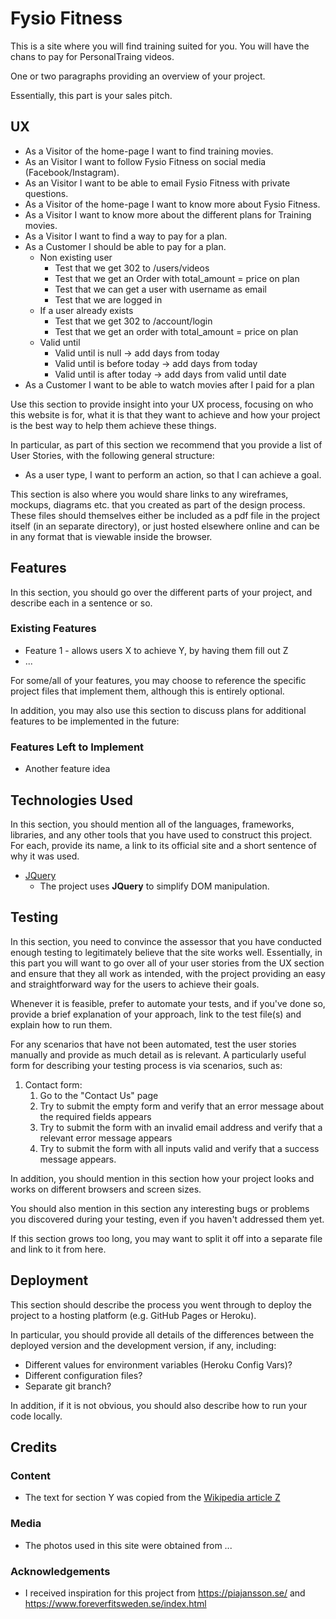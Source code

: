 # Fysio Fitness

This is a site where you will find training suited for you. You will have the chans to pay for PersonalTraing videos.

One or two paragraphs providing an overview of your project.

Essentially, this part is your sales pitch.
 
## UX
 
- As a Visitor of the home-page I want to find training movies.
- As an Visitor I want to follow Fysio Fitness on social media (Facebook/Instagram).
- As an Visitor I want to be able to email Fysio Fitness with private questions.
- As a Visitor of the home-page I want to know more about Fysio Fitness.
- As a Visitor I want to know more about the different plans for Training movies.
- As a Visitor I want to find a way to pay for a plan.
- As a Customer I should be able to pay for a plan.
    - Non existing user
        - Test that we get 302 to /users/videos
        - Test that we get an Order with total_amount = price on plan
        - Test that we can get a user with username as email
        - Test that we are logged in
    - If a user already exists
        - Test that we get 302 to /account/login
        - Test that we get an order with total_amount = price on plan
    - Valid until
        - Valid until is null -> add days from today
        - Valid until is before today -> add days from today
        - Valid until is after today -> add days from valid until date
- As a Customer I want to be able to watch movies after I paid for a plan


Use this section to provide insight into your UX process, focusing on who this website is for, what it is that they want to achieve and how your project is the best way to help them achieve these things.

In particular, as part of this section we recommend that you provide a list of User Stories, with the following general structure:
- As a user type, I want to perform an action, so that I can achieve a goal.

This section is also where you would share links to any wireframes, mockups, diagrams etc. that you created as part of the design process. These files should themselves either be included as a pdf file in the project itself (in an separate directory), or just hosted elsewhere online and can be in any format that is viewable inside the browser.

## Features

In this section, you should go over the different parts of your project, and describe each in a sentence or so.
 
### Existing Features
- Feature 1 - allows users X to achieve Y, by having them fill out Z
- ...

For some/all of your features, you may choose to reference the specific project files that implement them, although this is entirely optional.

In addition, you may also use this section to discuss plans for additional features to be implemented in the future:

### Features Left to Implement
- Another feature idea

## Technologies Used

In this section, you should mention all of the languages, frameworks, libraries, and any other tools that you have used to construct this project. For each, provide its name, a link to its official site and a short sentence of why it was used.

- [JQuery](https://jquery.com)
    - The project uses **JQuery** to simplify DOM manipulation.


## Testing

In this section, you need to convince the assessor that you have conducted enough testing to legitimately believe that the site works well. Essentially, in this part you will want to go over all of your user stories from the UX section and ensure that they all work as intended, with the project providing an easy and straightforward way for the users to achieve their goals.

Whenever it is feasible, prefer to automate your tests, and if you've done so, provide a brief explanation of your approach, link to the test file(s) and explain how to run them.

For any scenarios that have not been automated, test the user stories manually and provide as much detail as is relevant. A particularly useful form for describing your testing process is via scenarios, such as:

1. Contact form:
    1. Go to the "Contact Us" page
    2. Try to submit the empty form and verify that an error message about the required fields appears
    3. Try to submit the form with an invalid email address and verify that a relevant error message appears
    4. Try to submit the form with all inputs valid and verify that a success message appears.

In addition, you should mention in this section how your project looks and works on different browsers and screen sizes.

You should also mention in this section any interesting bugs or problems you discovered during your testing, even if you haven't addressed them yet.

If this section grows too long, you may want to split it off into a separate file and link to it from here.

## Deployment

This section should describe the process you went through to deploy the project to a hosting platform (e.g. GitHub Pages or Heroku).

In particular, you should provide all details of the differences between the deployed version and the development version, if any, including:
- Different values for environment variables (Heroku Config Vars)?
- Different configuration files?
- Separate git branch?

In addition, if it is not obvious, you should also describe how to run your code locally.


## Credits

### Content
- The text for section Y was copied from the [Wikipedia article Z](https://en.wikipedia.org/wiki/Z)

### Media
- The photos used in this site were obtained from ...

### Acknowledgements

- I received inspiration for this project from https://piajansson.se/ and https://www.foreverfitsweden.se/index.html
